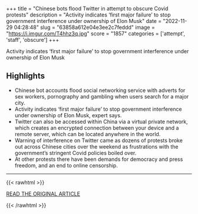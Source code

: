 +++
title = "Chinese bots flood Twitter in attempt to obscure Covid protests"
description = "Activity indicates ‘first major failure’ to stop government interference under ownership of Elon Musk"
date = "2022-11-29 04:28:48"
slug = "63858a612e04e3ee2c7feddd"
image = "https://i.imgur.com/T4hhz3q.jpg"
score = "1857"
categories = ['attempt', 'staff', 'obscure']
+++

Activity indicates ‘first major failure’ to stop government interference under ownership of Elon Musk

## Highlights

- Chinese bot accounts flood social networking service with adverts for sex workers, pornography and gambling when users search for a major city.
- Activity indicates ‘first major failure’ to stop government interference under ownership of Elon Musk, expert says.
- Twitter can also be accessed within China via a virtual private network, which creates an encrypted connection between your device and a remote server, which can be located anywhere in the world.
- Warning of interference on Twitter came as dozens of protests broke out across Chinese cities over the weekend as frustrations with the government’s stringent Covid policies boiled over.
- At other protests there have been demands for democracy and press freedom, and an end to online censorship.

---

{{< rawhtml >}}
  <p class="article-category">
    <a target="_blank" href="https://www.theguardian.com/technology/2022/nov/28/chinese-bots-flood-twitter-in-attempt-to-obscure-covid-protests?utm_term=Autofeed&amp;CMP=twt_gu&amp;utm_medium&amp;utm_source=Twitter#Echobox=1669656549">READ THE ORIGINAL ARTICLE</a>
  </p>
{{< /rawhtml >}}
